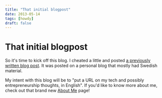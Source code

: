 ```yaml
---
title: "That initial blogpost"
date: 2013-05-14
tags: [howdy]
draft: false
---
```


That initial blogpost
=====================

So it's time to kick off this blog. I cheated a little and posted [a
previously written blog post](|filename|replacing-directory-in-svn.rst).
It was posted on a personal blog that mostly had Swedish material.

My intent with this blog will be to "put a URL on my tech and possibly
entrepreneurship thoughts, in English". If you'd like to know more about
me, check out that brand new [About Me](|filename|pages/about-me.rst)
page!
